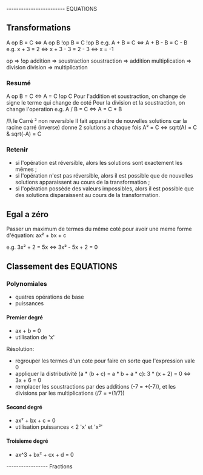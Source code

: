 ------------------------ EQUATIONS
## Transformations
A op B = C <=> A op B !op B = C !op B
e.g. A + B = C <=> A + B - B = C - B
e.g. x + 3 = 2 <=> x + 3 - 3 = 2 - 3 <=> x = -1

op => !op
addition => soustraction
soustraction => addition
multiplication => division
division => multiplication

### Resumé
A op B = C <=> A = C !op C
Pour l'addition et soustraction, on change de signe le terme qui change de coté
Pour la division et la soustraction, on change l'operation
e.g. A / B = C <=> A = C * B

/!\ le Carré ² non reversible
Il fait apparaitre de nouvelles solutions car la racine carré (inverse) donne 2 solutions
a chaque fois
A² = C <=> sqrt(A) = C & sqrt(-A) = C

### Retenir

- si l'opération est réversible, alors les solutions sont exactement les mêmes ;
- si l'opération n'est pas réversible, alors il est possible que de nouvelles solutions apparaissent au cours de la transformation ;
- si l'opération possède des valeurs impossibles, alors il est possible que des solutions disparaissent au cours de la transformation.

## Egal a zéro

Passer un maximum de termes du même coté pour avoir une meme forme d'équation:
ax² + bx + c

e.g. 3x² + 2 = 5x <=> 3x² - 5x + 2 = 0

## Classement des EQUATIONS

### Polynomiales
- quatres opérations de base
- puissances

#### Premier degré
- ax + b = 0
- utilisation de 'x'

Résolution:
- regrouper les termes d'un cote pour faire en sorte que l'expression vale 0
- appliquer la distributivité (a * (b + c) = a * b + a * c): 3 * (x + 2) = 0 <=> 3x + 6 = 0
- remplacer les soustractions par des additions (-7 = +(-7)), et les divisions par les multiplications (/7 = *(1/7))

#### Second degré
- ax² + bx + c = 0
- utilisation puissances < 2 'x' et 'x²'


#### Troisieme degré
- ax^3 + bx² + cx + d = 0

----------------- Fractions

